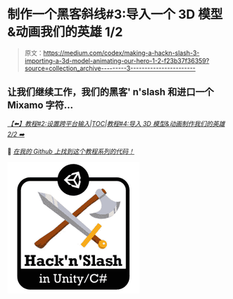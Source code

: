 # 制作一个黑客斜线#3:导入一个 3D 模型&动画我们的英雄 1/2

> 原文：<https://medium.com/codex/making-a-hackn-slash-3-importing-a-3d-model-animating-our-hero-1-2-f23b37f36359?source=collection_archive---------3----------------------->

## 让我们继续工作，我们的黑客' n'slash 和进口一个 Mixamo 字符…

[*【⬅️】教程#2:设置跨平台输入*](/codex/making-a-hackn-slash-2-setting-up-cross-platform-inputs-cd43174c11c9)*|*[*TOC*](/c-sharp-progarmming/making-a-hackn-slash-game-in-unity-c-6ec315e75816)*|*[*教程#4:导入 3D 模型&动画制作我们的英雄 2/2 ➡️*](https://mina-pecheux.medium.com/making-a-hackn-slash-4-importing-a-3d-model-animating-our-hero-2-2-15377f0a3315)

🚀 [*在我的 Github 上找到这个教程系列的代码！*](https://github.com/MinaPecheux/UnityTutorials-Hacknslash)

![](img/0e73857ff8ae127ce74f6268637947f5.png)
